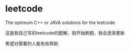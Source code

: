 # leetcode

The optimum C++ or JAVA solutions for the leetcode

这是我自己写的leetcode的题解，刚开始刷题，我会逐渐更新

希望对需要的人能有些帮助
